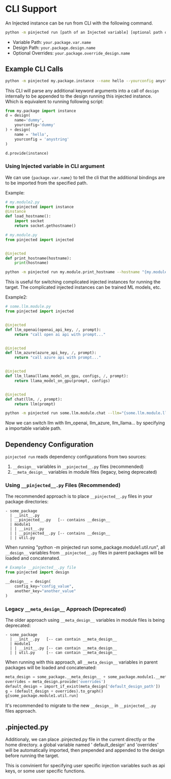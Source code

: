 # CLI Support

An Injected instance can be run from CLI with the following command.

```bash
python -m pinjected run [path of an Injected variable] [optional path of a Design variable] [Optional overrides for a design] --additional-bindings
```

- Variable Path: `your.package.var.name`
- Design Path: `your.package.design.name`
- Optional Overrides: `your.package.override_design.name`

## Example CLI Calls

```bash
python -m pinjected my.package.instance --name hello --yourconfig anystring
```

This CLI will parse any additional keyword arguments into a call of `design` internally to be appended to the design
running this injected instance.
Which is equivalent to running following script:

```python
from my.package import instance
d = design(
    name='dummy',
    yourconfig='dummy'
) + design(
    name = 'hello',
    yourconfig = 'anystring'
)

d.provide(instance)
```

### Using Injected variable in CLI argument
We can use `{package.var.name}` to tell the cli that the additional bindings are to be imported from the specified path.

Example:

```python
# my.module2.py
from pinjected import instance
@instance
def load_hostname():
    import socket
    return socket.gethostname()
```

```python
# my.module.py
from pinjected import injected


@injected
def print_hostname(hostname):
    print(hostname)
```

```bash
python -m pinjected run my.module.print_hostname --hostname "{my.module2.load_hostname}"
```

This is useful for switching complicated injected instances for running the target. The complicated injected instances
can be trained ML models, etc.

Example2:

```python
# some.llm.module.py
from pinjected import injected


@injected
def llm_openai(openai_api_key, /, prompt):
    return "call open ai api with prompt..."


@injected
def llm_azure(azure_api_key, /, prompt):
    return "call azure api with prompt..."


@injected
def llm_llama(llama_model_on_gpu, configs, /, prompt):
    return llama_model_on_gpu(prompt, configs)


@injected
def chat(llm, /, prompt):
    return llm(prompt)
```

```bash
python -m pinjected run some.llm.module.chat --llm="{some.llm.module.llm_openai}" "hello!"
```

Now we can switch llm with llm_openai, llm_azure, llm_llama... by specifying a importable variable path.

## Dependency Configuration

`pinjected run` reads dependency configurations from two sources:

1. `__design__` variables in `__pinjected__.py` files (recommended)
2. `__meta_design__` variables in module files (legacy, being deprecated)

### Using `__pinjected__.py` Files (Recommended)

The recommended approach is to place `__pinjected__.py` files in your package directories:

```
- some_package
  | __init__.py
  | __pinjected__.py   [-- contains __design__
  | module1
  | | __init__.py
  | | __pinjected__.py [-- contains __design__
  | | util.py
```

When running "python -m pinjected run some_package.module1.util.run", all `__design__` variables from `__pinjected__.py` files in parent packages will be loaded and concatenated.

```python
# Example __pinjected__.py file
from pinjected import design

__design__ = design(
    config_key="config_value",
    another_key="another_value"
)
```

### Legacy `__meta_design__` Approach (Deprecated)

The older approach using `__meta_design__` variables in module files is being deprecated:

```
- some_package
  | __init__.py   [-- can contain __meta_design__
  | module1
  | | __init__.py [-- can contain __meta_design__
  | | util.py     [-- can contain __meta_design__
```

When running with this approach, all `__meta_design__` variables in parent packages will be loaded and concatenated:

```python
meta_design = some_package.__meta_design__ + some_package.module1.__meta_design + some_package.module1.util.__meta_design__
overrides = meta_design.provide('overrides')
default_design = import_if_exist(meta_design['default_design_path'])
g = (default_design + overrides).to_graph()
g[some_package.module1.util.run]
```

It's recommended to migrate to the new `__design__` in `__pinjected__.py` files approach.


## .pinjected.py

Additionaly, we can place .pinjected.py file in the current directly or the home directory. a global variable named '
default_design' and 'overrides' will be automatically imported, then prepended and appended to the design before running
the target.

This is convinient for specifying user specific injection variables such as api keys, or some user specific functions.

